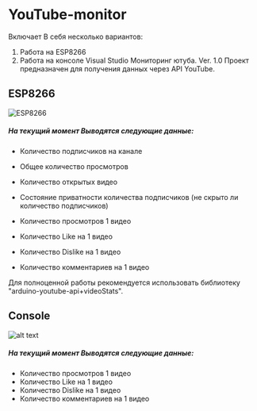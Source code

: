 # YouTube-monitor
Включает В себя несколько вариантов:
1) Работа на ESP8266
2) Работа на консоле Visual Studio
Мониторинг ютуба. Ver. 1.0 
Проект предназначен для получения данных через API YouTube.

## ESP8266
![ESP8266](https://raw.githubusercontent.com/Ardbot/YouTube-monitoring/master/YouTube%20monitoring(ESP8266)/Scrin.png)
##### На текущий момент Выводятся следующие данные:
* Количество подписчиков на канале
* Общее количество просмотров
* Количество открытых видео
* Состояние приватности количества подписчиков (не скрыто ли количество подписчиков)

* Количество просмотров 1 видео
* Количество Like на 1 видео
* Количество Dislike на 1 видео
* Количество комментариев на 1 видео

Для полноценной работы рекомендуется использовать библиотеку "arduino-youtube-api+videoStats". 

## Console
![alt text](https://raw.githubusercontent.com/Ardbot/YouTube-monitoring/master/YouTube_Stats(Console)/Shspka.jpg) 
##### На текущий момент Выводятся следующие данные:
* Количество просмотров 1 видео
* Количество Like на 1 видео
* Количество Dislike на 1 видео
* Количество комментариев на 1 видео
